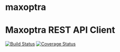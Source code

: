 # maxoptra
Maxoptra REST API Client
=======================


[![Build Status](https://travis-ci.org/vasildakov/maxoptra.svg?branch=master)](https://travis-ci.org/vasildakov/maxoptra)
[![Coverage Status](https://coveralls.io/repos/github/vasildakov/maxoptra/badge.svg?branch=develop)](https://coveralls.io/github/vasildakov/maxoptra?branch=develop)